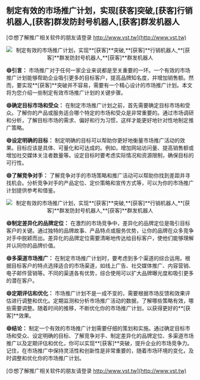 ## **制定有效的市场推广计划，实现**[获客]**突破,**[获客]**行销机器人,**[获客]**群发防封号机器人,**[获客]**群发机器人**

[😍想了解推广相关软件的朋友请登录 http://www.vst.tw](http://www.vst.tw)

 <center><img src="https://vst.tw/MP4/tuiguang/png/0.png" alt="制定有效的市场推广计划，实现**[获客]**突破,**[获客]**行销机器人,**[获客]**群发防封号机器人,**[获客]**群发机器人"></center>

**😄引言：**
市场推广对于任何一家企业来说都是至关重要的一环。一个有效的市场推广计划能够帮助企业吸引更多的目标客户，提高品牌知名度，并增加销售额。然而，要实现**[获客]**突破并不容易，需要有一个精心设计的市场推广计划。本文将为您介绍一些制定有效市场推广计划的关键步骤。

**😄确定目标市场和受众：**
在制定市场推广计划之前，首先需要确定目标市场和受众。了解你的产品或服务适合哪个特定的市场和受众是非常重要的。通过市场调研和分析，了解目标市场的需求、偏好和行为习惯，这样才能更好地针对性地制定推广策略。

**😄设定明确的目标：**
制定明确的目标可以帮助你更好地衡量市场推广活动的效果。目标应该是具体、可量化和可达成的。例如，增加网站访问量、提高销售额或增加社交媒体关注者数量等。设定目标时要考虑实际情况和资源限制，确保目标的可行性。

**😄了解竞争对手：**
了解竞争对手的市场策略和推广活动可以帮助你找到差距并寻找机会。分析竞争对手的产品定位、定价策略和宣传方式等，可以为你的市场推广计划提供参考和借鉴。

 <center><img src="https://vst.tw/MP4/tuiguang/png/2.png" alt="制定有效的市场推广计划，实现**[获客]**突破,**[获客]**行销机器人,**[获客]**群发防封号机器人,**[获客]**群发机器人"></center>

**😄制定差异化的品牌定位：**
在激烈的市场竞争中，差异化的品牌定位是吸引目标客户的关键。通过独特的品牌故事、产品特点或服务优势，让你的品牌在众多竞争对手中脱颖而出。差异化的品牌定位需要清晰地传达给目标客户，使他们能够理解并认同你的品牌价值。

**😄多渠道市场推广：**
在制定市场推广计划时，要考虑到多个渠道的综合运用。根据目标客户的特点选择适合的市场渠道，如线上广告、社交媒体推广、内容营销、电子邮件营销等。不同的渠道各有优势，综合使用可以扩大品牌曝光度和吸引更多的潜在客户。

**😄定期评估和优化：**
市场推广计划不是一成不变的，需要根据市场反馈和效果评估进行调整和优化。定期监测和分析市场推广活动的数据，了解哪些策略有效，哪些需要调整。随着时间的推移，不断优化你的市场推广计划，以获得更好的**[获客]**效果。

**😄结论：**
制定一个有效的市场推广计划需要仔细的策划和实施。通过确定目标市场和受众、设定明确的目标、了解竞争对手、制定差异化的品牌定位、多渠道市场推广以及定期评估和优化，你可以实现**[获客]**突破，提升企业的市场竞争力。记住，在市场推广中保持灵活性和创新性是非常重要的，随着市场环境的变化，及时调整和优化你的市场推广计划。

[😍想了解推广相关软件的朋友请登录 http://www.vst.tw](http://www.vst.tw)



